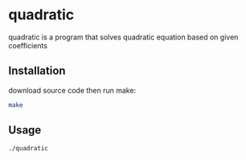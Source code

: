 # quadratic

quadratic is a program that solves quadratic equation based on given coefficients

## Installation
download source code then run make:
```bash
make
```

## Usage
```bash
./quadratic
```
